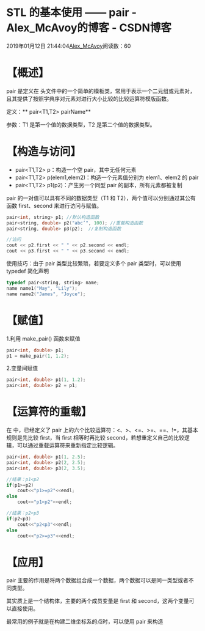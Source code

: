 # STL 的基本使用 —— pair - Alex_McAvoy的博客 - CSDN博客





2019年01月12日 21:44:04[Alex_McAvoy](https://me.csdn.net/u011815404)阅读数：60








# 【概述】

pair 是定义在 <utility> 头文件中的一个简单的模板类，常用于表示一个二元组或元素对，且其提供了按照字典序对元素对进行大小比较的比较运算符模版函数。

定义：** pair<T1,T2> pairName**

参数：T1 是第一个值的数据类型，T2 是第二个值的数据类型。

# 【构造与访问】
- pair<T1,T2> p：构造一个空 pair，其中无任何元素
- pair<T1,T2> p(elem1,elem2)：构造一个元素值分别为 elem1、elem2 的 pair
- pair<T1,T2> p1(p2)：产生另一个同型 pair 的副本，所有元素都被复制

pair 的一对值可以具有不同的数据类型（T1 和 T2），两个值可以分别通过其公有函数 first、second 来进行访问与赋值。

```cpp
pair<int, string> p1; //默认构造函数
pair<string, double> p2("abc’", 100); //重载构造函数
pair<string, double> p3(p2);  //复制构造函数

//访问
cout << p2.first << " " << p2.second << endl;
cout << p3.first << " " << p3.second << endl;
```

使用技巧：由于 pair 类型比较繁琐，若要定义多个 pair 类型时，可以使用 typedef 简化声明

```cpp
typedef pair<string, string> name;
name name1("May", "Lily");
name name2("James", "Joyce");
```

# 【赋值】

1.利用 make_pair() 函数来赋值

```cpp
pair<int, double> p1;
p1 = make_pair(1, 1.2);
```

2.变量间赋值

```cpp
pair<int, double> p1(1, 1.2);
pair<int, double> p2 = p1;
```

# 【运算符的重载】

在 <utility> 中，已经定义了 pair 上的六个比较运算符：<、>、<=、>=、==、!=，其基本规则是先比较 first，当 first 相等时再比较 second，若想重定义自己的比较逻辑，可以通过重载运算符来重新指定比较逻辑。

```cpp
pair<int, double> p1(1, 2.5);
pair<int, double> p2(2, 2.5);
pair<int, double> p3(2, 3.5);

//结果：p1<p2
if(p1>=p2)
    cout<<"p1>=p2"<<endl;
else
    cout<<"p1<p2"<<endl;

//结果：p2<p3
if(p2<p3)
    cout<<"p2<p3"<<endl;
else
    cout<<"p2>=p3"<<endl;
```

# 【应用】

pair 主要的作用是将两个数据组合成一个数据，两个数据可以是同一类型或者不同类型。

其实质上是一个结构体，主要的两个成员变量是 first 和 second，这两个变量可以直接使用。

最常用的例子就是在构建二维坐标系的点时，可以使用 pair 来构造






